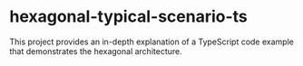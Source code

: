# hexagonal-typical-scenario-ts
This project provides an in-depth explanation of a TypeScript code example that demonstrates the hexagonal architecture.
